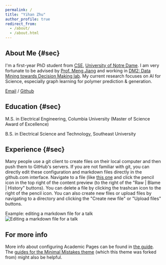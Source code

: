 ```yaml
---
permalink: /
title: "Yihan Zhu"
author_profile: true
redirect_from: 
  - /about/
  - /about.html
---
```


## About Me {#sec} 

I'm a first-year PhD student from [CSE](https://cse.nd.edu/graduate/), [University of Notre Dame](https://www.nd.edu/). I am very fortunate to be advised by [Prof. Meng Jiang](http://www.meng-jiang.com/) and working in [DM2: Data Mining towards Decision Making lab](http://www.meng-jiang.com/lab.html). My current research focuses on AI for Science, especially graph learning for polymer prediction & generation.


[Email](mailto:yzhu25@nd.edu) / [Github](https://github.com/Yihan222) 


## Education {#sec} 

M.S. in Electrical Engineering, Columbia University (Master of Science Award of Excellence)

B.S. in Electrical Science and Technology, Southeast University



## Experience {#sec} 

Many people use a git client to create files on their local computer and then push them to GitHub's servers. If you are not familiar with git, you can directly edit these configuration and markdown files directly in the github.com interface. Navigate to a file (like [this one](https://github.com/academicpages/academicpages.github.io/blob/master/_talks/2012-03-01-talk-1.md) and click the pencil icon in the top right of the content preview (to the right of the "Raw | Blame | History" buttons). You can delete a file by clicking the trashcan icon to the right of the pencil icon. You can also create new files or upload files by navigating to a directory and clicking the "Create new file" or "Upload files" buttons. 

Example: editing a markdown file for a talk
![Editing a markdown file for a talk](/images/editing-talk.png)

For more info
------
More info about configuring Academic Pages can be found in [the guide](https://academicpages.github.io/markdown/). The [guides for the Minimal Mistakes theme](https://mmistakes.github.io/minimal-mistakes/docs/configuration/) (which this theme was forked from) might also be helpful.
